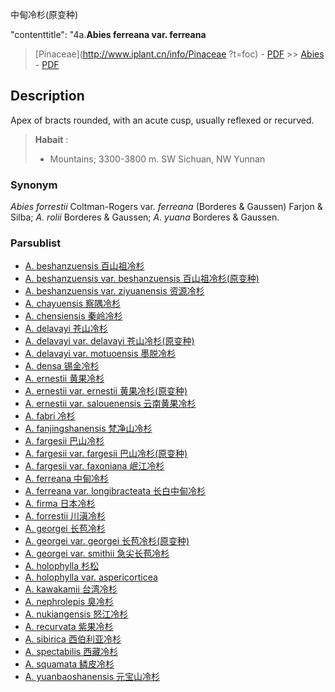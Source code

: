 中甸冷杉(原变种)

 

  "contenttitle": "4a.**Abies ferreana var. ferreana**

> [Pinaceae](http://www.iplant.cn/info/Pinaceae ?t=foc) - [PDF](http://iplant.cn/foc/pdf/Pinaceae.pdf) >> [Abies](Abies-冷杉属.md) - [PDF](http://www.iplant.cn/foc/pdf/Abies.pdf)

## Description

Apex of bracts rounded, with an acute cusp, usually reflexed or recurved.

> **Habait** : 
>*  Mountains; 3300-3800 m. SW Sichuan, NW Yunnan

### Synonym
*Abies forrestii* Coltman-Rogers var. *ferreana* (Borderes & Gaussen) Farjon & Silba; *A. rolii* Borderes & Gaussen; *A. yuana* Borderes & Gaussen.

### Parsublist

* [A.  beshanzuensis  百山祖冷杉](Abies-beshanzuensis-百山祖冷杉.md)
* [A.  beshanzuensis var. beshanzuensis  百山祖冷杉(原变种)](Abies-beshanzuensis-var-beshanzuensis-百山祖冷杉(原变种).md)
* [A.  beshanzuensis var. ziyuanensis  资源冷杉](Abies-beshanzuensis-var-ziyuanensis-资源冷杉.md)
* [A.  chayuensis  察隅冷杉](Abies-chayuensis-察隅冷杉.md)
* [A.  chensiensis  秦岭冷杉](Abies-chensiensis-秦岭冷杉.md)
* [A.  delavayi  苍山冷杉](Abies-delavayi-苍山冷杉.md)
* [A.  delavayi var. delavayi  苍山冷杉(原变种)](Abies-delavayi-var-delavayi-苍山冷杉(原变种).md)
* [A.  delavayi var. motuoensis  墨脱冷杉](Abies-delavayi-var-motuoensis-墨脱冷杉.md)
* [A.  densa  锡金冷杉](Abies-densa-锡金冷杉.md)
* [A.  ernestii  黄果冷杉](Abies-ernestii-黄果冷杉.md)
* [A.  ernestii var. ernestii  黄果冷杉(原变种)](Abies-ernestii-var-ernestii-黄果冷杉(原变种).md)
* [A.  ernestii var. salouenensis  云南黄果冷杉](Abies-ernestii-var-salouenensis-云南黄果冷杉.md)
* [A.  fabri  冷杉](Abies-fabri-冷杉.md)
* [A.  fanjingshanensis  梵净山冷杉](Abies-fanjingshanensis-梵净山冷杉.md)
* [A.  fargesii  巴山冷杉](Abies-fargesii-巴山冷杉.md)
* [A.  fargesii var. fargesii  巴山冷杉(原变种)](Abies-fargesii-var-fargesii-巴山冷杉(原变种).md)
* [A.  fargesii var. faxoniana  岷江冷杉](Abies-fargesii-var-faxoniana-岷江冷杉.md)
* [A.  ferreana  中甸冷杉](Abies-ferreana-中甸冷杉.md)
* [A.  ferreana var. longibracteata  长白中甸冷杉](Abies-ferreana-var-longibracteata-长白中甸冷杉.md)
* [A.  firma  日本冷杉](Abies-firma-日本冷杉.md)
* [A.  forrestii  川滇冷杉](Abies-forrestii-川滇冷杉.md)
* [A.  georgei  长苞冷杉](Abies-georgei-长苞冷杉.md)
* [A.  georgei var. georgei  长苞冷杉(原变种)](Abies-georgei-var-georgei-长苞冷杉(原变种).md)
* [A.  georgei var. smithii  急尖长苞冷杉](Abies-georgei-var-smithii-急尖长苞冷杉.md)
* [A.  holophylla  杉松](Abies-holophylla-杉松.md)
* [A.  holophylla var. aspericorticea  ](Abies-holophylla-var-aspericorticea-紫茎杉松.md)
* [A.  kawakamii  台湾冷杉](Abies-kawakamii-台湾冷杉.md)
* [A.  nephrolepis  臭冷杉](Abies-nephrolepis-臭冷杉.md)
* [A.  nukiangensis  怒江冷杉](Abies-nukiangensis-怒江冷杉.md)
* [A.  recurvata  紫果冷杉](Abies-recurvata-紫果冷杉.md)
* [A.  sibirica  西伯利亚冷杉](Abies-sibirica-西伯利亚冷杉.md)
* [A.  spectabilis  西藏冷杉](Abies-spectabilis-西藏冷杉.md)
* [A.  squamata  鳞皮冷杉](Abies-squamata-鳞皮冷杉.md)
* [A.  yuanbaoshanensis  元宝山冷杉](Abies-yuanbaoshanensis-元宝山冷杉.md)
